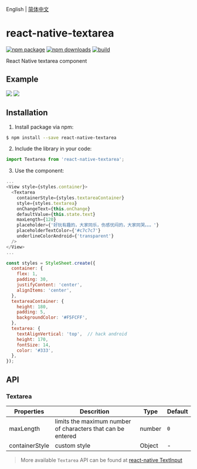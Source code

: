 English | [简体中文](./README.zh-CN.md)

# react-native-textarea

[![npm package](https://img.shields.io/npm/v/react-native-textarea.svg?style=flat-square)](https://www.npmjs.org/package/react-native-textarea)
[![npm downloads](https://img.shields.io/npm/dt/react-native-textarea.svg)](https://www.npmjs.com/package/react-native-textarea)
[![build](https://img.shields.io/travis/xinlc/react-native-textarea.svg?style=flat-square)](https://travis-ci.org/xinlc/react-native-textarea)

React Native textarea component

## Example

![](./docs/ios.png)
![](./docs/android.jpg)

## Installation

1. Install package via npm:

```bash
$ npm install --save react-native-textarea
```

2. Include the library in your code:

```js
import Textarea from 'react-native-textarea';
```

3. Use the component:

```js
...
<View style={styles.container}>
  <Textarea
    containerStyle={styles.textareaContainer}
    style={styles.textarea}
    onChangeText={this.onChange}
    defaultValue={this.state.text}
    maxLength={120}
    placeholder={'好玩有趣的，大家同乐，伤感忧闷的，大家同哭。。。'}
    placeholderTextColor={'#c7c7c7'}
    underlineColorAndroid={'transparent'}
  />
</View>
...

const styles = StyleSheet.create({
  container: {
    flex: 1,
    padding: 30,
    justifyContent: 'center',
    alignItems: 'center',
  },
  textareaContainer: {
    height: 180,
    padding: 5,
    backgroundColor: '#F5FCFF',
  },
  textarea: {
    textAlignVertical: 'top',  // hack android
    height: 170,
    fontSize: 14,
    color: '#333',
  },
});
```

## API

### Textarea

Properties | Descrition | Type | Default
-----------|------------|------|--------
| maxLength  |  limits the maximum number of characters that can be entered  | number   | `0` |
| containerStyle |  custom style  | Object  | - |

> More available `Textarea` API can be found at [react-native TextInput](http://facebook.github.io/react-native/docs/textinput.html)
